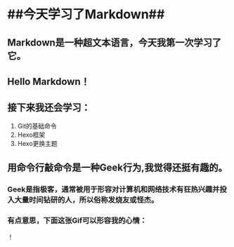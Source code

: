 # ##今天学习了Markdown##
## Markdown是一种超文本语言，今天我第一次学习了它。
## Hello Markdown！
## 接下来我还会学习：
 1. Git的基础命令
 1. Hexo框架
 1. Hexo更换主题
## 用命令行敲命令是一种Geek行为,我觉得还挺有趣的。
### Geek是指极客，通常被用于形容对计算机和网络技术有狂热兴趣并投入大量时间钻研的人，所以俗称发烧友或怪杰。
### 有点意思，下面这张Gif可以形容我的心情：
！[](https://qgt-style.oss-cn-hangzhou.aliyuncs.com/newcoursep4/g1/g1-2-2/tenor.gif)
